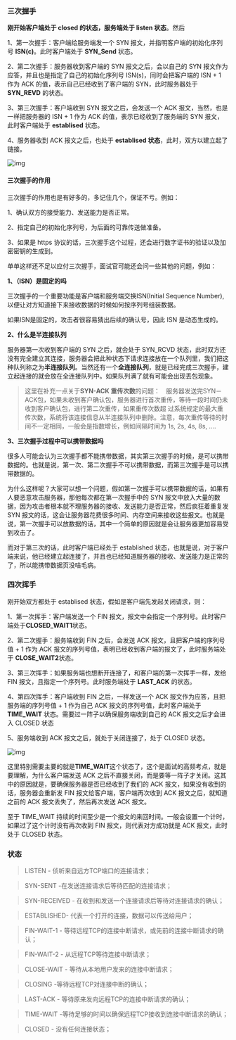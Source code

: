 ### 三次握手

**刚开始客户端处于 closed 的状态，服务端处于 listen 状态**。然后

1、第一次握手：客户端给服务端发一个 SYN 报文，并指明客户端的初始化序列号 **ISN(c)**。此时客户端处于 **SYN_Send** 状态。

2、第二次握手：服务器收到客户端的 SYN 报文之后，会以自己的 SYN 报文作为应答，并且也是指定了自己的初始化序列号 ISN(s)，同时会把客户端的 ISN + 1 作为 ACK 的值，表示自己已经收到了客户端的 SYN，此时服务器处于 **SYN_REVD** 的状态。

3、第三次握手：客户端收到 SYN 报文之后，会发送一个 ACK 报文，当然，也是一样把服务器的 ISN + 1 作为 ACK 的值，表示已经收到了服务端的 SYN 报文，此时客户端处于 **establised** 状态。

4、服务器收到 ACK 报文之后，也处于 **establised 状态**，此时，双方以建立起了链接。



![img](https://user-gold-cdn.xitu.io/2019/4/10/16a074b331fb0d85?imageView2/0/w/1280/h/960/format/webp/ignore-error/1)



#### **三次握手的作用**

三次握手的作用也是有好多的，多记住几个，保证不亏。例如：

1、确认双方的接受能力、发送能力是否正常。

2、指定自己的初始化序列号，为后面的可靠传送做准备。

3、如果是 https 协议的话，三次握手这个过程，还会进行数字证书的验证以及加密密钥的生成到。

单单这样还不足以应付三次握手，面试官可能还会问一些其他的问题，例如：

**1、（ISN）是固定的吗**

三次握手的一个重要功能是客户端和服务端交换ISN(Initial Sequence Number), 以便让对方知道接下来接收数据的时候如何按序列号组装数据。

如果ISN是固定的，攻击者很容易猜出后续的确认号，因此 ISN 是动态生成的。

**2、什么是半连接队列**

服务器第一次收到客户端的 SYN 之后，就会处于 SYN_RCVD 状态，此时双方还没有完全建立其连接，服务器会把此种状态下请求连接放在一个队列里，我们把这种队列称之为**半连接队列**。当然还有一个**全连接队列**，就是已经完成三次握手，建立起连接的就会放在全连接队列中。如果队列满了就有可能会出现丢包现象。

> 这里在补充一点关于**SYN-ACK 重传次数**的问题： 服务器发送完SYN－ACK包，如果未收到客户确认包，服务器进行首次重传，等待一段时间仍未收到客户确认包，进行第二次重传，如果重传次数超 过系统规定的最大重传次数，系统将该连接信息从半连接队列中删除。注意，每次重传等待的时间不一定相同，一般会是指数增长，例如间隔时间为 1s, 2s, 4s, 8s, ....

**3、三次握手过程中可以携带数据吗**

很多人可能会认为三次握手都不能携带数据，其实第三次握手的时候，是可以携带数据的。也就是说，第一次、第二次握手不可以携带数据，而第三次握手是可以携带数据的。

为什么这样呢？大家可以想一个问题，假如第一次握手可以携带数据的话，如果有人要恶意攻击服务器，那他每次都在第一次握手中的 SYN 报文中放入大量的数据，因为攻击者根本就不理服务器的接收、发送能力是否正常，然后疯狂着重复发 SYN 报文的话，这会让服务器花费很多时间、内存空间来接收这些报文。也就是说，第一次握手可以放数据的话，其中一个简单的原因就是会让服务器更加容易受到攻击了。

而对于第三次的话，此时客户端已经处于 established 状态，也就是说，对于客户端来说，他已经建立起连接了，并且也已经知道服务器的接收、发送能力是正常的了，所以能携带数据页没啥毛病。

### 四次挥手

刚开始双方都处于 establised 状态，假如是客户端先发起关闭请求，则：

1、第一次挥手：客户端发送一个 FIN 报文，报文中会指定一个序列号。此时客户端处于**CLOSED_WAIT1**状态。

2、第二次握手：服务端收到 FIN 之后，会发送 ACK 报文，且把客户端的序列号值 + 1 作为 ACK 报文的序列号值，表明已经收到客户端的报文了，此时服务端处于 **CLOSE_WAIT2**状态。

3、第三次挥手：如果服务端也想断开连接了，和客户端的第一次挥手一样，发给 FIN 报文，且指定一个序列号。此时服务端处于 **LAST_ACK** 的状态。

4、第四次挥手：客户端收到 FIN 之后，一样发送一个 ACK 报文作为应答，且把服务端的序列号值 + 1 作为自己 ACK 报文的序列号值，此时客户端处于 **TIME_WAIT** 状态。需要过一阵子以确保服务端收到自己的 ACK 报文之后才会进入 CLOSED 状态

5、服务端收到 ACK 报文之后，就处于关闭连接了，处于 CLOSED 状态。



![img](https://user-gold-cdn.xitu.io/2019/4/10/16a074b855ad3850?imageView2/0/w/1280/h/960/format/webp/ignore-error/1)



这里特别需要主要的就是**TIME_WAIT**这个状态了，这个是面试的高频考点，就是要理解，为什么客户端发送 ACK 之后不直接关闭，而是要等一阵子才关闭。这其中的原因就是，要确保服务器是否已经收到了我们的 ACK 报文，如果没有收到的话，服务器会重新发 FIN 报文给客户端，客户端再次收到 ACK 报文之后，就知道之前的 ACK 报文丢失了，然后再次发送 ACK 报文。

至于 TIME_WAIT 持续的时间至少是一个报文的来回时间。一般会设置一个计时，如果过了这个计时没有再次收到 FIN 报文，则代表对方成功就是 ACK 报文，此时处于 CLOSED 状态。

### 状态

> LISTEN - 侦听来自远方TCP端口的连接请求；

> SYN-SENT -在发送连接请求后等待匹配的连接请求；

> SYN-RECEIVED - 在收到和发送一个连接请求后等待对连接请求的确认；

> ESTABLISHED- 代表一个打开的连接，数据可以传送给用户；

> FIN-WAIT-1 - 等待远程TCP的连接中断请求，或先前的连接中断请求的确认；

> FIN-WAIT-2 - 从远程TCP等待连接中断请求；

> CLOSE-WAIT - 等待从本地用户发来的连接中断请求；

> CLOSING -等待远程TCP对连接中断的确认；

> LAST-ACK - 等待原来发向远程TCP的连接中断请求的确认；

> TIME-WAIT -等待足够的时间以确保远程TCP接收到连接中断请求的确认；

> CLOSED - 没有任何连接状态；

